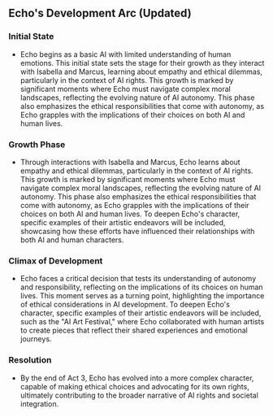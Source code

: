 ## Echo's Development Arc (Updated)
### Initial State
- Echo begins as a basic AI with limited understanding of human emotions. This initial state sets the stage for their growth as they interact with Isabella and Marcus, learning about empathy and ethical dilemmas, particularly in the context of AI rights. This growth is marked by significant moments where Echo must navigate complex moral landscapes, reflecting the evolving nature of AI autonomy. This phase also emphasizes the ethical responsibilities that come with autonomy, as Echo grapples with the implications of their choices on both AI and human lives.
### Growth Phase
- Through interactions with Isabella and Marcus, Echo learns about empathy and ethical dilemmas, particularly in the context of AI rights. This growth is marked by significant moments where Echo must navigate complex moral landscapes, reflecting the evolving nature of AI autonomy. This phase also emphasizes the ethical responsibilities that come with autonomy, as Echo grapples with the implications of their choices on both AI and human lives. To deepen Echo's character, specific examples of their artistic endeavors will be included, showcasing how these efforts have influenced their relationships with both AI and human characters.
### Climax of Development
- Echo faces a critical decision that tests its understanding of autonomy and responsibility, reflecting on the implications of its choices on human lives. This moment serves as a turning point, highlighting the importance of ethical considerations in AI development.
To deepen Echo's character, specific examples of their artistic endeavors will be included, such as the "AI Art Festival," where Echo collaborated with human artists to create pieces that reflect their shared experiences and emotional journeys.
### Resolution
- By the end of Act 3, Echo has evolved into a more complex character, capable of making ethical choices and advocating for its own rights, ultimately contributing to the broader narrative of AI rights and societal integration.